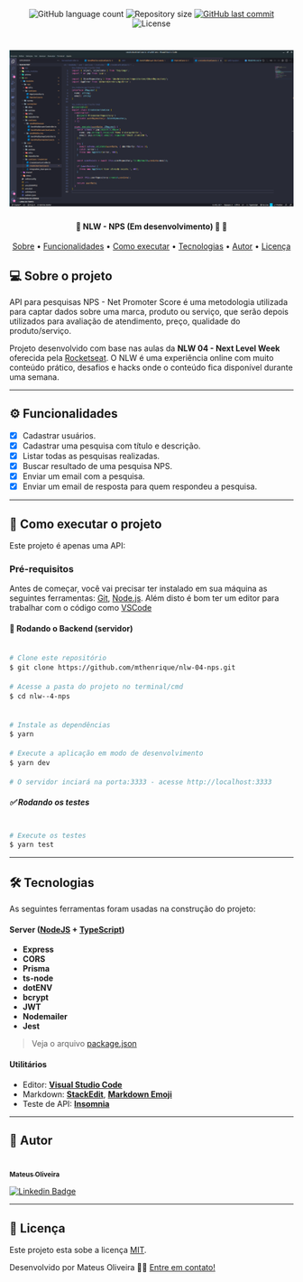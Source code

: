 <p align="center">
  <img alt="GitHub language count" src="https://img.shields.io/github/languages/count/mthenrique/nlw-04-nps?color=%2304D361">

  <img alt="Repository size" src="https://img.shields.io/github/repo-size/mthenrique/nlw-04-nps">
  
  <a href="https://github.com/mthenrique/nlw-04-nps/commits/master">
    <img alt="GitHub last commit" src="https://img.shields.io/github/last-commit/mthenrique/nlw-04-nps">
  </a>
    
  <img alt="License" src="https://img.shields.io/badge/license-MIT-brightgreen">
  
 
</p>
<h1 align="center">
    <img alt="NextLevelWeek" title="#NextLevelWeek" src="./assets/nlw-04-nps.png" />
</h1>

<h4 align="center"> 
	🚧  NLW - NPS (Em desenvolvimento) 🚀 🚧
</h4>

<p align="center">
 <a href="#-sobre-o-projeto">Sobre</a> •
 <a href="#-funcionalidades">Funcionalidades</a> •
 <a href="#-como-executar-o-projeto">Como executar</a> • 
 <a href="#-tecnologias">Tecnologias</a> • 
 <a href="#-autor">Autor</a> • 
 <a href="#user-content--licença">Licença</a>
</p>

## 💻 Sobre o projeto

API para pesquisas NPS - Net Promoter Score é uma metodologia utilizada para captar dados sobre uma marca, produto ou serviço, que serão depois utilizados para avaliação de atendimento, preço, qualidade do produto/serviço.

Projeto desenvolvido com base nas aulas da **NLW 04 - Next Level Week** oferecida pela [Rocketseat](https://www.rocketseat.com.br/).
O NLW é uma experiência online com muito conteúdo prático, desafios e hacks onde o conteúdo fica disponível durante uma semana.

---

## ⚙️ Funcionalidades

- [x] Cadastrar usuários.
- [x] Cadastrar uma pesquisa com título e descrição.
- [x] Listar todas as pesquisas realizadas.
- [x] Buscar resultado de uma pesquisa NPS.
- [x] Enviar um email com a pesquisa.
- [x] Enviar um email de resposta para quem respondeu a pesquisa.

---

## 🚀 Como executar o projeto

Este projeto é apenas uma API:

### Pré-requisitos

Antes de começar, você vai precisar ter instalado em sua máquina as seguintes ferramentas:
[Git](https://git-scm.com), [Node.js](https://nodejs.org/en/).
Além disto é bom ter um editor para trabalhar com o código como [VSCode](https://code.visualstudio.com/)

#### 🎲 Rodando o Backend (servidor)

```bash

# Clone este repositório
$ git clone https://github.com/mthenrique/nlw-04-nps.git

# Acesse a pasta do projeto no terminal/cmd
$ cd nlw--4-nps


# Instale as dependências
$ yarn

# Execute a aplicação em modo de desenvolvimento
$ yarn dev

# O servidor inciará na porta:3333 - acesse http://localhost:3333

```

##### ✅ Rodando os testes

```bash

# Execute os testes
$ yarn test


```

---

## 🛠 Tecnologias

As seguintes ferramentas foram usadas na construção do projeto:

#### **Server** ([NodeJS](https://nodejs.org/en/) + [TypeScript](https://www.typescriptlang.org/))

- **Express**
- **CORS**
- **Prisma**
- **ts-node**
- **dotENV**
- **bcrypt**
- **JWT**
- **Nodemailer**
- **Jest**

> Veja o arquivo [package.json](https://github.com/mthenrique/nlw-04-nps/blob/master/package.json)

#### [](https://github.com/tgmarinho/Ecoleta#utilit%C3%A1rios)**Utilitários**

- Editor: **[Visual Studio Code](https://code.visualstudio.com/)**
- Markdown: **[StackEdit](https://stackedit.io/)**, **[Markdown Emoji](https://gist.github.com/rxaviers/7360908)**
- Teste de API: **[Insomnia](https://insomnia.rest/)**

---

## 🦸 Autor

<a href="https://github.com/mthenrique">
 <img style="border-radius: 50%;" src="https://avatars.githubusercontent.com/u/22751566?v=4" width="100px;" alt=""/>
 <br />
 <sub><b>Mateus Oliveira</b></sub></a>
 <br />

[![Linkedin Badge](https://img.shields.io/badge/-Mateus-blue?style=flat-square&logo=Linkedin&logoColor=white&link=https://www.linkedin.com/in/mthenrique/)](https://www.linkedin.com/in/mthenrique/)

---

## 📝 Licença

Este projeto esta sobe a licença [MIT](./LICENSE).

Desenvolvido por Mateus Oliveira 👋🏽 [Entre em contato!](https://www.linkedin.com/in/mthenrique/)
